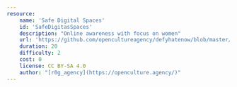 ```yaml
---
resource:
    name: 'Safe Digital Spaces'
    id: 'SafeDigitasSpaces'      
    description: "Online awareness with focus on women"
    url: 'https://github.com/opencultureagency/defyhatenow/blob/master/CAMEROON/SocialMedia-FieldGuide/safe%20digital%20spaces.pdf'
    duration: 20
    difficulty: 2
    cost: 0 
    license: CC BY-SA 4.0
    author: "[r0g_agency](https://openculture.agency/)"
---
```

